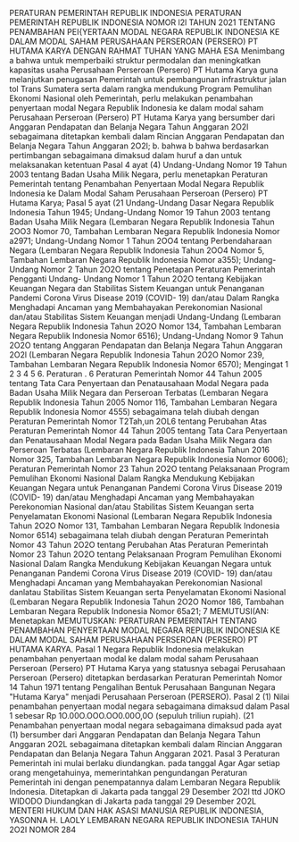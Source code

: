  PERATURAN PEMERINTAH REPUBLIK INDONESIA PERATURAN PEMERINTAH REPUBLIK INDONESIA NOMOR l2l TAHUN 2021 TENTANG PENAMBAHAN PEI{YERTAAN MODAL NEGARA REPUBLIK INDONESIA KE DALAM MODAL SAHAM PERUSAHAAN PERSEROAN (PERSERO) PT HUTAMA KARYA
DENGAN RAHMAT TUHAN YANG MAHA ESA Menimbang a bahwa untuk memperbaiki struktur permodalan dan meningkatkan kapasitas usaha Perusahaan Perseroan (Persero) PT Hutama Karya guna melanjutkan penugasan Pemerintah untuk pembangunan infrastruktur jalan tol Trans Sumatera serta dalam rangka mendukung Program Pemulihan Ekonomi Nasional oleh Pemerintah, perlu melakukan penambahan penyertaan modal Negara Republik Indonesia ke dalam modal saham Perusahaan Perseroan (Persero) PT Hutama Karya yang bersumber dari Anggaran Pendapatan dan Belanja Negara Tahun Anggaran 2O2l sebagaimana ditetapkan kembali dalam Rincian Anggaran Pendapatan dan Belanja Negara Tahun Anggaran 2O2l;
b. bahwa b bahwa berdasarkan pertimbangan sebagaimana dimaksud dalam huruf a dan untuk melaksanakan ketentuan Pasal 4 ayat (4) Undang-Undang Nomor 19 Tahun 2003 tentang Badan Usaha Milik Negara, perlu menetapkan Peraturan Pemerintah tentang Penambahan Penyertaan Modal Negara Republik Indonesia ke Dalam Modal Saham Perusahaan Perseroan (Persero) PT Hutama Karya; Pasal 5 ayat (21 Undang-Undang Dasar Negara Republik Indonesia Tahun 1945; Undang-Undang Nomor 19 Tahun 2003 tentang Badan Usaha Milik Negara (Lembaran Negara Republik Indonesia Tahun 2OO3 Nomor 70, Tambahan Lembaran Negara Republik Indonesia Nomor a2971; Undang-Undang Nomor 1 Tahun 2OO4 tentang Perbendaharaan Negara (Lembaran Negara Republik Indonesia Tahun 2OO4 Nomor 5, Tambahan Lembaran Negara Republik Indonesia Nomor a355); Undang-Undang Nomor 2 Tahun 2O2O tentang Penetapan Peraturan Pemerintah Pengganti Undang- Undang Nomor 1 Tahun 2O2O tentang Kebijakan Keuangan Negara dan Stabilitas Sistem Keuangan untuk Penanganan Pandemi Corona Virus Disease 2019 (COVID- 19) dan/atau Dalam Rangka Menghadapi Ancaman yang Membahayakan Perekonomian Nasional dan/atau Stabilitas Sistem Keuangan menjadi Undang-Undang (Lembaran Negara Republik Indonesia Tahun 2O2O Nomor 134, Tambahan Lembaran Negara Republik Indonesia Nomor 6516); Undang-Undang Nomor 9 Tahun 2O2O tentang Anggaran Pendapatan dan Belanja Negara Tahun Anggaran 2O2l (Lembaran Negara Republik Indonesia Tahun 2O2O Nomor 239, Tambahan Lembaran Negara Republik Indonesia Nomor 6570); Mengingat 1 2 3 4 5 6. Peraturan . 6 Peraturan Pemerintah Nomor 44 Tahun 2005 tentang Tata Cara Penyertaan dan Penatausahaan Modal Negara pada Badan Usaha Milik Negara dan Perseroan Terbatas (Lembaran Negara Republik Indonesia Tahun 2005 Nomor 116, Tambahan Lembaran Negara Republik Indonesia Nomor 4555) sebagaimana telah diubah dengan Peraturan Pemerintah Nomor T2Tah,un 2OL6 tentang Perubahan Atas Peraturan Pemerintah Nomor 44 Tahun 2005 tentang Tata Cara Penyertaan dan Penatausahaan Modal Negara pada Badan Usaha Milik Negara dan Perseroan Terbatas (Lembaran Negara Republik Indonesia Tahun 2016 Nomor 325, Tambahan Lembaran Negara Republik Indonesia Nomor 6006); Peraturan Pemerintah Nomor 23 Tahun 2O2O tentang Pelaksanaan Program Pemulihan Ekonomi Nasional Dalam Rangka Mendukung Kebijakan Keuangan Negara untuk Penanganan Pandemi Corona Virus Disease 2019 (COVID- 19) dan/atau Menghadapi Ancaman yang Membahayakan Perekonomian Nasional dan/atau Stabilitas Sistem Keuangan serta Penyelamatan Ekonomi Nasional (Lembaran Negara Republik Indonesia Tahun 2O2O Nomor 131, Tambahan Lembaran Negara Republik Indonesia Nomor 6514) sebagaimana telah diubah dengan Peraturan Pemerintah Nomor 43 Tahun 2O2O tentang Perubahan Atas Peraturan Pemerintah Nomor 23 Tahun 2O2O tentang Pelaksanaan Program Pemulihan Ekonomi Nasional Dalam Rangka Mendukung Kebijakan Keuangan Negara untuk Penanganan Pandemi Corona Virus Disease 2019 (COVID- 19) dan/atau Menghadapi Ancaman yang Membahayakan Perekonomian Nasional danlatau Stabilitas Sistem Keuangan serta Penyelamatan Ekonomi Nasional (Lembaran Negara Republik Indonesia Tahun 2O2O Nomor 186, Tambahan Lembaran Negara Republik Indonesia Nomor 65a21; 7 MEMUTUSI(AN: Menetapkan
MEMUTUSKAN:
 PERATURAN PEMERINTAH TENTANG PENAMBAHAN PENYERTAAN MODAL NEGARA REPUBLIK INDONESIA KE DALAM MODAL SAHAM PERUSAHAAN PERSEROAN (PERSERO) PT HUTAMA KARYA.
Pasal 1
Negara Republik Indonesia melakukan penambahan penyertaan modal ke dalam modal saham Perusahaan Perseroan (Persero) PT Hutama Karya yang statusnya sebagai Perusahaan Perseroan (Persero) ditetapkan berdasarkan Peraturan Pemerintah Nomor 14 Tahun 1971 tentang Pengalihan Bentuk Perusahaan Bangunan Negara "Hutama Karya" menjadi Perusahaan Perseroan (PERSERO).
Pasal 2
(1) Nilai penambahan penyertaan modal negara sebagaimana dimaksud dalam Pasal 1 sebesar Rp 1O.00O.OOO.OO0.00O,0O (sepuluh triliun rupiah). (21 Penambahan penyertaan modal negara sebagaimana dimaksud pada ayat (1) bersumber dari Anggaran Pendapatan dan Belanja Negara Tahun Anggaran 2O2L sebagaimana ditetapkan kembali dalam Rincian Anggaran Pendapatan dan Belanja Negara Tahun Anggaran 2021.
Pasal 3
Peraturan Pemerintah ini mulai berlaku diundangkan. pada tanggal Agar
Agar setiap orang mengetahuinya, memerintahkan pengundangan Peraturan Pemerintah ini dengan penempatannya dalam Lembaran Negara Republik Indonesia. Ditetapkan di Jakarta pada tanggal 29 Desember 2O2l ttd JOKO WIDODO Diundangkan di Jakarta pada tanggal 29 Desember 2O2L MENTERI HUKUM DAN HAK ASASI MANUSIA REPUBLIK INDONESIA, YASONNA H. LAOLY LEMBARAN NEGARA REPUBLIK INDONESIA TAHUN 2O2I NOMOR 284